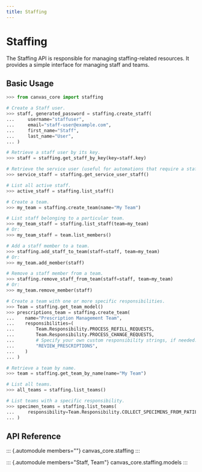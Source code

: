 ```yaml
---
title: Staffing
---
```


# Staffing

The Staffing API is responsible for managing staffing-related resources.
It provides a simple interface for managing staff and teams.

## Basic Usage

``` python
>>> from canvas_core import staffing

# Create a Staff user.
>>> staff, generated_password = staffing.create_staff(
...     username="staffuser",
...     email="staff-user@example.com",
...     first_name="Staff",
...     last_name="User",
... )

# Retrieve a staff user by its key.
>>> staff = staffing.get_staff_by_key(key=staff.key)

# Retrieve the service user (useful for automations that require a staff reference).
>>> service_staff = staffing.get_service_user_staff()

# List all active staff.
>>> active_staff = staffing.list_staff()

# Create a team.
>>> my_team = staffing.create_team(name="My Team")

# List staff belonging to a particular team.
>>> my_team_staff = staffing.list_staff(team=my_team)
# Or:
>>> my_team_staff = team.list_members()

# Add a staff member to a team.
>>> staffing.add_staff_to_team(staff=staff, team=my_team)
# Or:
>>> my_team.add_member(staff)

# Remove a staff member from a team.
>>> staffing.remove_staff_from_team(staff=staff, team=my_team)
# Or:
>>> my_team.remove_member(staff)

# Create a team with one or more specific responsibilities.
>>> Team = staffing.get_team_model()
>>> prescriptions_team = staffing.create_team(
...    name="Prescription Management Team",
...    responsibilities=(
...        Team.Responsibility.PROCESS_REFILL_REQUESTS,
...        Team.Responsibility.PROCESS_CHANGE_REQUESTS,
...        # Specify your own custom responsibility strings, if needed.
...        "REVIEW_PRESCRIPTIONS",
...    )
... )

# Retrieve a team by name.
>>> team = staffing.get_team_by_name(name="My Team")

# List all teams.
>>> all_teams = staffing.list_teams()

# List teams with a specific responsibility.
>>> specimen_teams = staffing.list_teams(
...     responsibility=Team.Responsibility.COLLECT_SPECIMENS_FROM_PATIENT
... )
```

## API Reference

::: {.automodule members=""}
canvas_core.staffing
:::

::: {.automodule members="Staff, Team"}
canvas_core.staffing.models
:::
